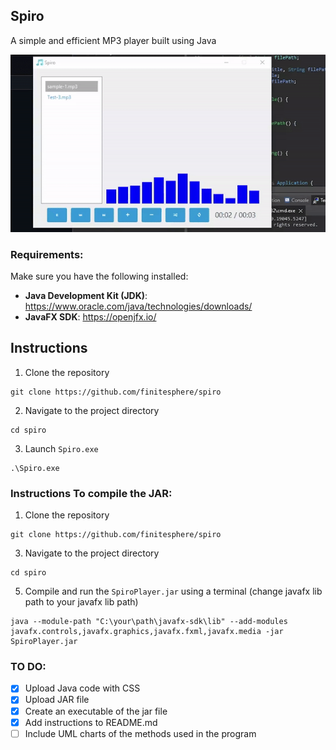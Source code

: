 ## Spiro
A simple and efficient MP3 player built using Java

![](https://github.com/finitesphere/spiro/blob/main/example.gif)

### Requirements:
Make sure you have the following installed:
- **Java Development Kit (JDK)**: https://www.oracle.com/java/technologies/downloads/
- **JavaFX SDK**: https://openjfx.io/

## Instructions
1. Clone the repository
```
git clone https://github.com/finitesphere/spiro
```
2. Navigate to the project directory 
```
cd spiro
```
3. Launch ```Spiro.exe```
```
.\Spiro.exe
```
### Instructions To compile the JAR:
1. Clone the repository
```
git clone https://github.com/finitesphere/spiro
```
3. Navigate to the project directory
```
cd spiro
```
5. Compile and run the `SpiroPlayer.jar` using a terminal (change javafx lib path to your javafx lib path)
```
java --module-path "C:\your\path\javafx-sdk\lib" --add-modules javafx.controls,javafx.graphics,javafx.fxml,javafx.media -jar SpiroPlayer.jar
```

### TO DO:
- [X] Upload Java code with CSS
- [X] Upload JAR file
- [X] Create an executable of the jar file
- [X] Add instructions to README.md
- [ ] Include UML charts of the methods used in the program 
